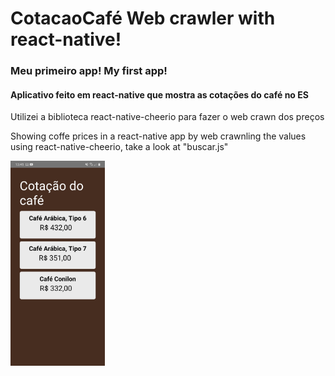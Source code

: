 # CotacaoCafé Web crawler with react-native!

<h3>Meu primeiro app! My first app!</h3>
<h4>Aplicativo feito em react-native que mostra as cotações do café no ES </h4>
<p>Utilizei a biblioteca react-native-cheerio para fazer o web crawn dos preços </p>

<p> Showing coffe prices in a react-native app by web crawnling the values using react-native-cheerio, take a look at "buscar.js"  </p>

<img  src="app.jpeg" width="30%"> 
